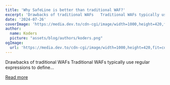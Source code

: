 ```yaml
---
title: 'Why SafeLine is better than traditional WAF?'
excerpt: 'Drawbacks of traditional WAFs   Traditional WAFs typically use regular expressions to define...'
date: '2024-07-26'
coverImage: 'https://media.dev.to/cdn-cgi/image/width=1000,height=420,fit=cover,gravity=auto,format=auto/https%3A%2F%2Fdev-to-uploads.s3.amazonaws.com%2Fuploads%2Farticles%2F5azdth0jx5o95ajoimmj.png'
author:
  name: Koders
  picture: "assets/blog/authors/koders.png"
ogImage:
  url: 'https://media.dev.to/cdn-cgi/image/width=1000,height=420,fit=cover,gravity=auto,format=auto/https%3A%2F%2Fdev-to-uploads.s3.amazonaws.com%2Fuploads%2Farticles%2F5azdth0jx5o95ajoimmj.png'
---
```


Drawbacks of traditional WAFs   Traditional WAFs typically use regular expressions to define...

[Read more](https://dev.to/lulu_liu_c90f973e2f954d7f/why-safeline-is-better-than-tranditional-waf-23bd)
